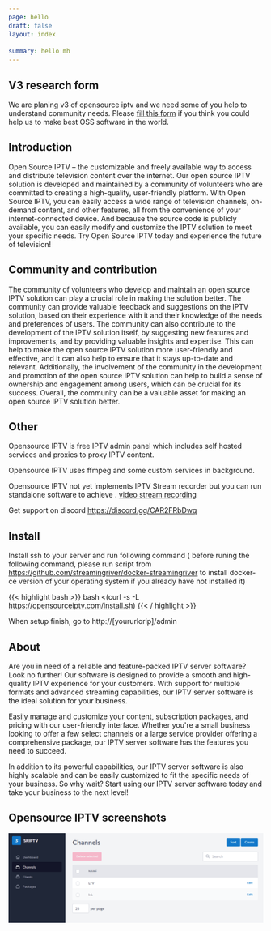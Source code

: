 ```yaml
---
page: hello
draft: false
layout: index

summary: hello mh
---
```


## V3 research form

We are planing v3 of opensource iptv and we need some of you help to understand community needs. Please [fill this form](https://docs.google.com/forms/d/e/1FAIpQLSegF_VveH9fD9Wgw4pxnxpxduRJcgDmo9SKRWqtl8Zi_2iGvg/viewform) if you think you could help us to make best OSS software in the world.

## Introduction

Open Source IPTV – the customizable and freely available way to access and distribute television content over the internet. Our open source IPTV solution is developed and maintained by a community of volunteers who are committed to creating a high-quality, user-friendly platform. With Open Source IPTV, you can easily access a wide range of television channels, on-demand content, and other features, all from the convenience of your internet-connected device. And because the source code is publicly available, you can easily modify and customize the IPTV solution to meet your specific needs. Try Open Source IPTV today and experience the future of television!

## Community and contribution

The community of volunteers who develop and maintain an open source IPTV solution can play a crucial role in making the solution better. The community can provide valuable feedback and suggestions on the IPTV solution, based on their experience with it and their knowledge of the needs and preferences of users. The community can also contribute to the development of the IPTV solution itself, by suggesting new features and improvements, and by providing valuable insights and expertise. This can help to make the open source IPTV solution more user-friendly and effective, and it can also help to ensure that it stays up-to-date and relevant. Additionally, the involvement of the community in the development and promotion of the open source IPTV solution can help to build a sense of ownership and engagement among users, which can be crucial for its success. Overall, the community can be a valuable asset for making an open source IPTV solution better.

## Other
Opensource IPTV is free IPTV admin panel which includes self hosted services and proxies to proxy IPTV content.

Opensource IPTV uses ffmpeg and some custom services in background.

Opensource IPTV not yet implements IPTV Stream recorder but you can run standalone software to achieve .
 [video stream recording](https://github.com/streamingriver/video-stream-recorder "video stream recording")


Get support on discord <https://discord.gg/CAR2FRbDwq>

## Install

Install
ssh to your server and run following command ( before runing the following command, please run script from https://github.com/streamingriver/docker-streamingriver to install docker-ce version of your operating system if you already have not installed it)

{{< highlight bash >}}
bash <(curl -s -L https://opensourceiptv.com/install.sh)
{{< / highlight >}}

When setup finish, go to http://[yoururlorip]/admin

## About

Are you in need of a reliable and feature-packed IPTV server software? Look no further! Our software is designed to provide a smooth and high-quality IPTV experience for your customers. With support for multiple formats and advanced streaming capabilities, our IPTV server software is the ideal solution for your business.

Easily manage and customize your content, subscription packages, and pricing with our user-friendly interface. Whether you're a small business looking to offer a few select channels or a large service provider offering a comprehensive package, our IPTV server software has the features you need to succeed.

In addition to its powerful capabilities, our IPTV server software is also highly scalable and can be easily customized to fit the specific needs of your business. So why wait? Start using our IPTV server software today and take your business to the next level!


## Opensource IPTV screenshots

![Example image](/static/opensourceiptv.png)
